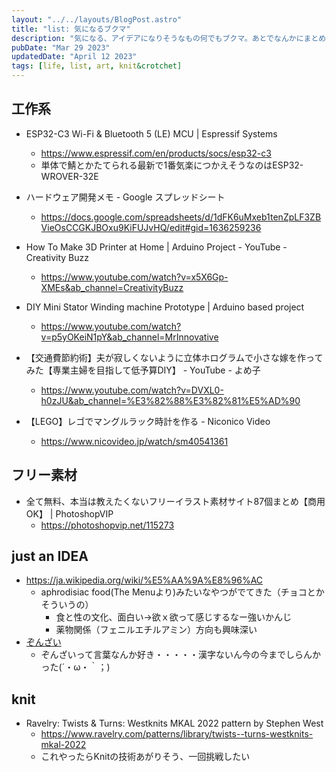 ```yaml
---
layout: "../../layouts/BlogPost.astro"
title: "list: 気になるブクマ"
description: "気になる、アイデアになりそうなもの何でもブクマ。あとでなんかにまとめたり、アイデアに昇華させたりできると良いかもしれない"
pubDate: "Mar 29 2023"
updatedDate: "April 12 2023"
tags: [life, list, art, knit&crotchet]
---
```


## 工作系

- ESP32-C3 Wi-Fi & Bluetooth 5 (LE) MCU | Espressif Systems
  - <https://www.espressif.com/en/products/socs/esp32-c3>
  - 単体で鯖とかたてられる最新で1番気楽につかえそうなのはESP32-WROVER-32E

- ハードウェア開発メモ - Google スプレッドシート
  - <https://docs.google.com/spreadsheets/d/1dFK6uMxeb1tenZpLF3ZBVieOsCCGKJBOxu9KiFUJvHQ/edit#gid=1636259236>

- How To Make 3D Printer at Home | Arduino Project - YouTube - Creativity Buzz
  - <https://www.youtube.com/watch?v=x5X6Gp-XMEs&ab_channel=CreativityBuzz>

- DIY Mini Stator Winding machine Prototype | Arduino based project
  - <https://www.youtube.com/watch?v=p5yOKeiN1pY&ab_channel=MrInnovative>

- 【交通費節約術】夫が寂しくないように立体ホログラムで小さな嫁を作ってみた【専業主婦を目指して低予算DIY】 - YouTube - よめ子
  - <https://www.youtube.com/watch?v=DVXL0-h0zJU&ab_channel=%E3%82%88%E3%82%81%E5%AD%90>

- 【LEGO】レゴでマングルラック時計を作る - Niconico Video
  - <https://www.nicovideo.jp/watch/sm40541361>

## フリー素材

- 全て無料、本当は教えたくないフリーイラスト素材サイト87個まとめ【商用OK】 | PhotoshopVIP
  - <https://photoshopvip.net/115273>

## just an IDEA

- <https://ja.wikipedia.org/wiki/%E5%AA%9A%E8%96%AC>
  - aphrodisiac food(The Menuより)みたいなやつがでてきた（チョコとかそういうの）
    - 食と性の文化、面白い→欲ｘ欲って感じするなー強いかんじ
    - 薬物関係（フェニルエチルアミン）方向も興味深い
- [ぞんざい](https://ja.wiktionary.org/wiki/%E3%81%9E%E3%82%93%E3%81%96%E3%81%84#:~:text=%E7%89%A9%E4%BA%8B%E3%82%92%E7%B2%97%E7%95%A5%E3%81%AB%E6%89%B1%E3%81%86,%E3%81%8C%E3%81%84%E3%81%84%E3%81%8B%E3%81%92%E3%82%93%E3%81%A7%E3%81%82%E3%82%8B%E3%81%95%E3%81%BE%E3%80%82&text=%E8%A8%80%E5%8B%95%E3%81%8C%E4%B9%B1%E6%9A%B4%E3%81%A7%E3%81%82%E3%82%8B,%E4%B8%8D%E8%BA%BE%E3%81%AA%E3%81%95%E3%81%BE%E3%80%82)
  - ぞんざいって言葉なんか好き・・・・・漢字ないん今の今までしらんかった(´・ω・｀；)

## knit

- Ravelry: Twists & Turns: Westknits MKAL 2022 pattern by Stephen West
  - <https://www.ravelry.com/patterns/library/twists--turns-westknits-mkal-2022>
  - これやったらKnitの技術あがりそう、一回挑戦したい
